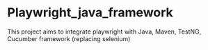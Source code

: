 # Playwright_java_framework
This project aims to integrate playwright with Java, Maven, TestNG, Cucumber framework (replacing selenium)
